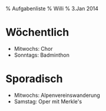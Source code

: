 % Aufgabenliste 
% Willi 
% 3.Jan 2014 


Wöchentlich
===========

- Mitwochs: Chor
- Sonntags: Badminthon


Sporadisch
==========

- Mitwochs: Alpenvereinswanderung
- Samstag: Oper mit Merkle's
